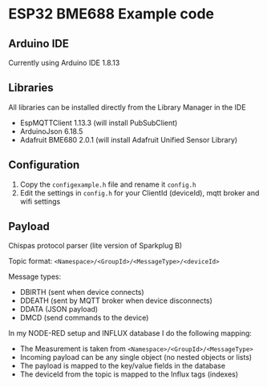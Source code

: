 # ESP32 BME688 Example code
## Arduino IDE

Currently using Arduino IDE 1.8.13
## Libraries

All libraries can be installed directly from the Library Manager in the IDE
* EspMQTTClient 1.13.3 (will install PubSubClient)
* ArduinoJson 6.18.5
* Adafruit BME680 2.0.1 (will install Adafruit Unified Sensor Library)

## Configuration
1. Copy the `configexample.h` file and rename it `config.h`
1. Edit the settings in `config.h` for your ClientId (deviceId), mqtt broker and wifi settings

## Payload
Chispas protocol parser (lite version of Sparkplug B)

Topic format: `<Namespace>/<GroupId>/<MessageType>/<deviceId>`

Message types:
* DBIRTH (sent when device connects)
* DDEATH (sent by MQTT broker when device disconnects)
* DDATA (JSON payload)
* DMCD (send commands to the device)

In my NODE-RED setup and INFLUX database I do the following mapping:
* The Measurement is taken from `<Namespace>/<GroupId>/<MessageType>`
* Incoming payload can be any single object (no nested objects or lists)
* The payload is mapped to the key/value fields in the database
* The deviceId from the topic is mapped to the Influx tags (indexes)